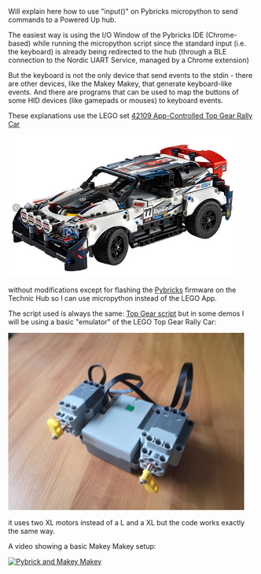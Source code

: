 Will explain here how to use "input()" on Pybricks micropython to send commands to a Powered Up hub.

The easiest way is using the I/O Window of the Pybricks IDE (Chrome-based) while running the micropython script since 
the standard input (i.e. the keyboard) is already being redirected to the hub (through a BLE connection to the Nordic UART Service, managed by
a Chrome extension)

But the keyboard is not the only device that send events to the stdin - there are other devices, like the Makey Makey, that generate keyboard-like
events. And there are programs that can be used to map the buttons of some HID devices (like gamepads or mouses) to keyboard events.

These explanations use the LEGO set [42109 App-Controlled Top Gear Rally Car](https://www.lego.com/en-pt/product/app-controlled-top-gear-rally-car-42109)

![Top Gear Rally Car](https://github.com/JorgePe/randomideas/blob/master/Pybricks%20Input%20Demo/TopGear.jpg)

without modifications except for flashing the [Pybricks](https://pybricks.com/) firmware on the Technic Hub so I can use micropython instead of the LEGO App.

The script used is always the same: [Top Gear script](https://github.com/JorgePe/randomideas/blob/master/Pybricks%20Input%20Demo/topgear_rally_car.mpy) but
in some demos I will be using a basic "emulator" of the LEGO Top Gear Rally Car:

<img alt="Top Gear Car Emulator" src="https://github.com/JorgePe/randomideas/blob/master/Pybricks%20Input%20Demo/TopGear-Emulator.jpg" width="480">

it uses two XL motors instead of a L and a XL but the code works exactly the same way.

A video showing a basic Makey Makey setup:

[![Pybrick and Makey Makey](https://img.youtube.com/vi/njr63D6O7Ow/0.jpg)](https://www.youtube.com/watch?v=njr63D6O7Ow)
